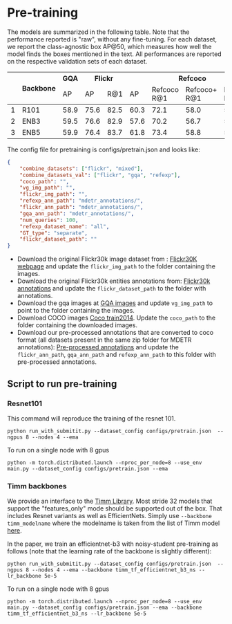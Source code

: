 # Pre-training

The models are summarized in the following table. Note that the performance reported is "raw", without any fine-tuning. For each dataset, we report the class-agnostic box AP@50, which measures how well the model finds the boxes mentioned in the text. All performances are reported on the respective validation sets of each dataset.
<table>
<thead>
  <tr>
    <th rowspan="2"></th>
    <th rowspan="2">Backbone</th>
    <th>GQA</th>
    <th colspan="2">Flickr</th>
    <th colspan="4">Refcoco</th>
    <th rowspan="2"> Url<br></th>
    <th rowspan="2">Size<br></th>
  </tr>
  <tr>
    <td>AP</td>
    <td>AP</td>
    <td>R@1</td>
    <td>AP</td>
    <td>Refcoco R@1</td>
    <td>Refcoco+ R@1</td>
    <td>Refcocog R@1</td>
  </tr>
</thead>
<tbody>
  <tr>
    <td>1</td>
    <td>R101</td>
    <td>58.9</td>
    <td>75.6</td>
    <td>82.5</td>
    <td>60.3</td>
    <td>72.1</td>
    <td>58.0</td>
    <td>55.7</td>
    <td><a href="https://zenodo.org/record/4721981/files/pretrained_resnet101_checkpoint.pth?download=1"> model</a></td>
    <td>3GB</td>
  </tr>
  <tr>
    <td>2</td>
    <td>ENB3</td>
    <td>59.5</td>
    <td>76.6</td>
    <td>82.9</td>
    <td>57.6</td>
    <td>70.2</td>
    <td>56.7</td>
    <td>53.8</td>
    <td><a href="https://zenodo.org/record/4721981/files/pretrained_EB3_checkpoint.pth?download=1">model</a></td>
    <td>2.4GB</td>
  </tr>
  <tr>
    <td>3</td>
    <td>ENB5</td>
    <td>59.9</td>
    <td>76.4</td>
    <td>83.7</td>
    <td>61.8</td>
    <td>73.4</td>
    <td>58.8</td>
    <td>57.1</td>
    <td><a href="https://zenodo.org/record/4721981/files/pretrained_EB5_checkpoint.pth?download=1">model</a></td>
    <td>2.7GB</td>
  </tr>
</tbody>
</table>


The config file for pretraining is configs/pretrain.json and looks like:

```json
{
    "combine_datasets": ["flickr", "mixed"],
    "combine_datasets_val": ["flickr", "gqa", "refexp"],
    "coco_path": "",
    "vg_img_path": "",
    "flickr_img_path": "",
    "refexp_ann_path": "mdetr_annotations/",
    "flickr_ann_path": "mdetr_annotations/",
    "gqa_ann_path": "mdetr_annotations/",
    "num_queries": 100,
    "refexp_dataset_name": "all",
    "GT_type": "separate",
    "flickr_dataset_path": ""
}
```

* Download the original Flickr30k image dataset from : [Flickr30K webpage](http://shannon.cs.illinois.edu/DenotationGraph/) and update the `flickr_img_path` to the folder containing the images.
* Download the original Flickr30k entities annotations from: [Flickr30k annotations](https://github.com/BryanPlummer/flickr30k_entities) and update the `flickr_dataset_path` to the folder with annotations.
* Download the gqa images at [GQA images](https://nlp.stanford.edu/data/gqa/images.zip) and update `vg_img_path` to point to the folder containing the images.
* Download COCO images [Coco train2014](http://images.cocodataset.org/zips/train2014.zip). Update the `coco_path` to the folder containing the downloaded images.
* Download our pre-processed annotations that are converted to coco format (all datasets present in the same zip folder for MDETR annotations): [Pre-processed annotations](https://zenodo.org/record/4729015/files/mdetr_annotations.tar.gz?download=1) and update the `flickr_ann_path`, `gqa_ann_path` and `refexp_ann_path` to this folder with pre-processed annotations.

## Script to run pre-training

### Resnet101

This command will reproduce the training of the resnet 101.
```
python run_with_submitit.py --dataset_config configs/pretrain.json  --ngpus 8 --nodes 4 --ema
```

To run on a single node with 8 gpus

```
python -m torch.distributed.launch --nproc_per_node=8 --use_env main.py --dataset_config configs/pretrain.json --ema
```


### Timm backbones

We provide an interface to the [Timm Library](https://github.com/rwightman/pytorch-image-models).
Most stride 32 models that support the "features_only" mode should be supported out of the box. That includes Resnet variants as well as EfficientNets. Simply use `--backbone timm_modelname` where the modelname is taken from the list of Timm model [here](https://github.com/rwightman/pytorch-image-models/blob/master/results/results-imagenet.csv).

In the paper, we train an efficientnet-b3 with noisy-student pre-training as follows (note that the learning rate of the backbone is slightly different):
```
python run_with_submitit.py --dataset_config configs/pretrain.json  --ngpus 8 --nodes 4 --ema --backbone timm_tf_efficientnet_b3_ns --lr_backbone 5e-5
```

To run on a single node with 8 gpus

```
python -m torch.distributed.launch --nproc_per_node=8 --use_env main.py --dataset_config configs/pretrain.json --ema --backbone timm_tf_efficientnet_b3_ns --lr_backbone 5e-5
```
